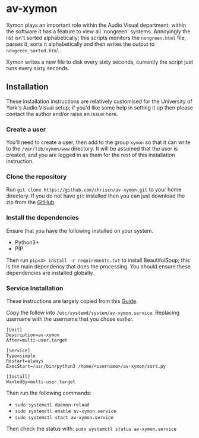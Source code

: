 # av-xymon

Xymon plays an important role within the Audio Visual department; within the software it has a feature to view all 'nongreen' systems. Annoyingly the list isn't sorted alphabetically; this scripts monitors the `nongreen.html` file, parses it, sorts it alphabetically and then writes the output to `nongreen_sorted.html`.

Xymon writes a new file to disk every sixty seconds, currently the script just runs every sixty seconds.

## Installation

These installation instructions are relatively customised for the University of York's Audio Visual setup; if you'd like some help in setting it up then please contact the author and/or raise an issue here.

### Create a user

You'll need to create a user, then add to the group `xymon` so that it can write to the `/var/lib/xymon/www` directory. It will be assumed that the user is created, and you are logged in as them for the rest of this installation instruction.

### Clone the repository

Run `git clone https://github.com/chriscn/av-xymon.git` to your home directory. If you do not have `git` installed then you can just download the zip from the [GitHub](https://github.com/chriscn/av-xymon).

### Install the dependencies

Ensure that you have the following installed on your system.

- Python3+
- PIP

Then run `pip<3> install -r requirements.txt` to install BeautifulSoup; this is the main dependency that does the processing. You should ensure these dependencies are installed globally.

### Service Installation

These instructions are largely copied from this [Guide](https://medium.com/codex/setup-a-python-script-as-a-service-through-systemctl-systemd-f0cc55a42267).

Copy the follow into `/etc/systemd/system/av-xymon.service`. Replacing username with the username that you chose earlier.

```
[Unit]
Description=av-xymon
After=multi-user.target

[Service]
Type=simple
Restart=always
ExecStart=/usr/bin/python3 /home/<username>/av-xymon/sort.py

[Install]
WantedBy=multi-user.target
```

Then run the following commands:

- `sudo systemctl daemon-reload`
- `sudo systemctl enable av-xymon.service`
- `sudo systemctl start av-xymon.service`

Then check the status with: `sudo systemctl status av-xymon.service`
